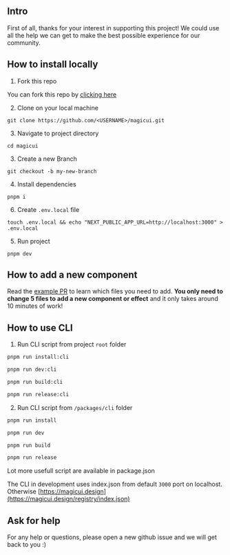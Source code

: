 ## Intro

First of all, thanks for your interest in supporting this project! We could use all the help we can get to make the best possible experience for our community.

## How to install locally

1. Fork this repo

You can fork this repo by [clicking here](https://github.com/magicuidesign/magicui/fork)

2. Clone on your local machine

```
git clone https://github.com/<USERNAME>/magicui.git
```

3. Navigate to project directory

```
cd magicui
```

3. Create a new Branch

```
git checkout -b my-new-branch
```

4. Install dependencies

```
pnpm i
```

6. Create `.env.local` file

```
touch .env.local && echo "NEXT_PUBLIC_APP_URL=http://localhost:3000" > .env.local
```

5. Run project

```
pnpm dev
```

## How to add a new component

Read the [example PR](https://github.com/magicuidesign/magicui/pull/12) to learn which files you need to add. **You only need to change 5 files to add a new component or effect** and it only takes around 10 minutes of work!

## How to use CLI

1. Run CLI script from project `root` folder

```bash
pnpm run install:cli
```
```bash
pnpm run dev:cli
```
```bash
pnpm run build:cli
```
```bash
pnpm run release:cli
```


2. Run CLI script from `/packages/cli` folder

```bash
pnpm run install
```
```bash
pnpm run dev
```
```bash
pnpm run build
```
```bash
pnpm run release
```
Lot more usefull script are available in package.json


The CLI in development uses index.json from default `3000` port on localhost. Otherwise [https://magicui.design](https://magicui.design/registry/index.json)


## Ask for help

For any help or questions, please open a new github issue and we will get back to you :)
